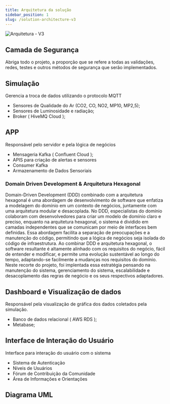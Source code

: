 ```yaml
---
title: Arquitetura da solução
sidebar_position: 1
slug: /solution-architecture-v3
---
```


![Arquitetura - V3](/img/arquitetura2.png)

## Camada de Segurança
Abriga todo o projeto, a proporção que se refere a todas as validações, redes, testes e outros métodos de segurança que serão implementados.

## Simulação
Gerencia a troca de dados utilizando o protocolo MQTT
- Sensores de Qualidade do Ar (CO2, CO, NO2, MP10, MP2,5);
- Sensores de Luminosidade e radiação;
- Broker ( HiveMQ Cloud );

## APP
Responsável pelo servidor e pela lógica de negócios
- Mensageria Kafka ( Confluent Cloud );
- APIS para criação de alertas e sensores
- Consumer Kafka
- Armazenamento de Dados Sensoriais

### Domain Driven Development & Arquitetura Hexagonal
Domain-Driven Development (DDD) combinado com a arquitetura hexagonal é uma abordagem de desenvolvimento de software que enfatiza a modelagem do domínio em um contexto de negócios, juntamente com uma arquitetura modular e desacoplada. No DDD, especialistas do domínio colaboram com desenvolvedores para criar um modelo de domínio claro e preciso, enquanto na arquitetura hexagonal, o sistema é dividido em camadas independentes que se comunicam por meio de interfaces bem definidas. Essa abordagem facilita a separação de preocupações e a manutenção do código, permitindo que a lógica de negócios seja isolada do código de infraestrutura. Ao combinar DDD e arquitetura hexagonal, o software resultante é altamente alinhado com os requisitos do negócio, fácil de entender e modificar, e permite uma evolução sustentável ao longo do tempo, adaptando-se facilmente a mudanças nos requisitos do domínio. Neste recorte do projeto, foi implentada essa estratégia pensando na manutenção do sistema, gerenciamento do sistema, escalabilidade e desacoplamento das regras de negócio e os seus respectivos adaptadores.

## Dashboard e Visualização de dados
Responsável pela visualização de gráfica dos dados coletados pela simulação.
- Banco de dados relacional ( AWS RDS );
- Metabase;

## Interface de Interação do Usuário
Interface para interação do usuário com o sistema
- Sistema de Autenticação
- Níveis de Usuários
- Fórum de Contribuição da Comunidade
- Área de Informações e Orientações

## Diagrama UML
